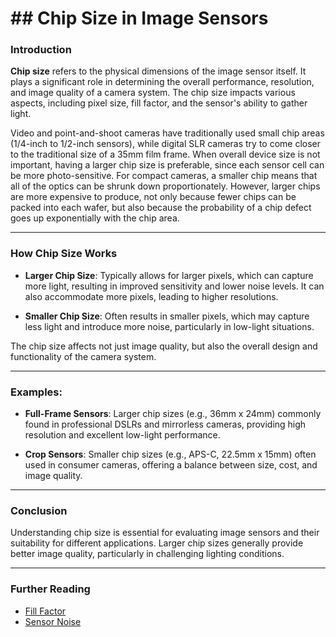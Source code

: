 # ## Chip Size in Image Sensors

### Introduction

**Chip size** refers to the physical dimensions of the image sensor itself. It plays a significant role in determining the overall performance, resolution, and image quality of a camera system. The chip size impacts various aspects, including pixel size, fill factor, and the sensor's ability to gather light.

Video and point-and-shoot cameras have traditionally used small chip areas (1/4-inch to 1/2-inch sensors), while digital SLR cameras try to come closer to the traditional size of a 35mm film frame. When overall device size is not important, having a larger chip size is preferable, since each sensor cell can be more photo-sensitive. For compact cameras, a smaller chip means that all of the optics can be shrunk down proportionately. However, larger chips are more expensive to produce, not only because fewer chips can be packed into each wafer, but also because the probability of a chip defect goes up exponentially with the chip area.

---

### How Chip Size Works

- **Larger Chip Size**: Typically allows for larger pixels, which can capture more light, resulting in improved sensitivity and lower noise levels. It can also accommodate more pixels, leading to higher resolutions.
  
- **Smaller Chip Size**: Often results in smaller pixels, which may capture less light and introduce more noise, particularly in low-light situations.

The chip size affects not just image quality, but also the overall design and functionality of the camera system.

---

### Examples:

- **Full-Frame Sensors**: Larger chip sizes (e.g., 36mm x 24mm) commonly found in professional DSLRs and mirrorless cameras, providing high resolution and excellent low-light performance.
  
- **Crop Sensors**: Smaller chip sizes (e.g., APS-C, 22.5mm x 15mm) often used in consumer cameras, offering a balance between size, cost, and image quality.

---

### Conclusion

Understanding chip size is essential for evaluating image sensors and their suitability for different applications. Larger chip sizes generally provide better image quality, particularly in challenging lighting conditions.

---

### Further Reading

- [Fill Factor](#)
- [Sensor Noise](#)

